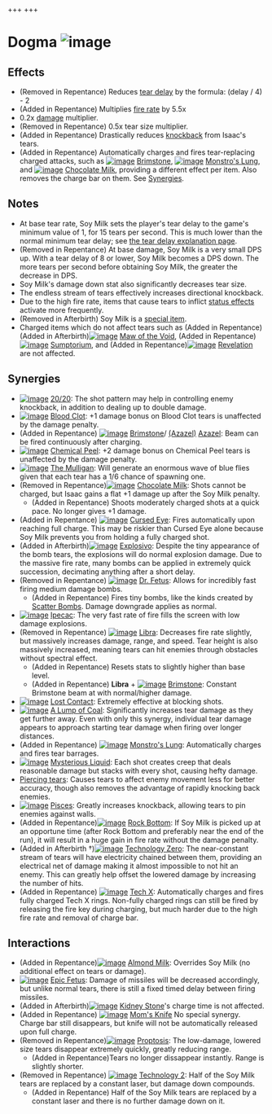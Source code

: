 +++
+++

 # Dogma ![image](/image/Dogma_(Item).png) 


Effects
---------


* (Removed in Repentance) Reduces [tear delay](/wiki/Tear_delay "Tear delay") by the formula: (delay / 4) - 2
* (Added in Repentance) Multiplies [fire rate](/wiki/Fire_rate "Fire rate") by 5.5x
* 0.2x [damage](/wiki/Damage "Damage") multiplier.
* (Removed in Repentance) 0.5x tear size multiplier.
* (Added in Repentance) Drastically reduces [knockback](/wiki/Knockback "Knockback") from Isaac's tears.
* (Added in Repentance) Automatically charges and fires tear-replacing charged attacks, such as [![image](/image/Brimstone.png)](/wiki/Brimstone "Brimstone") [Brimstone](/wiki/Brimstone "Brimstone"), [![image](/image/Monstro%27s_Lung.png)](/wiki/Monstro%27s_Lung "Monstro's Lung") [Monstro's Lung](/wiki/Monstro%27s_Lung "Monstro's Lung"), and [![image](/image/Chocolate_Milk.png)](/wiki/Chocolate_Milk "Chocolate Milk") [Chocolate Milk](/wiki/Chocolate_Milk "Chocolate Milk"), providing a different effect per item. Also removes the charge bar on them. See [Synergies](#Synergies).


Notes
-------


* At base tear rate, Soy Milk sets the player's tear delay to the game's minimum value of 1, for 15 tears per second. This is much lower than the normal minimum tear delay; see [the tear delay explanation page](/wiki/Tear_delay "Tear delay").
* (Removed in Repentance) At base damage, Soy Milk is a very small DPS up. With a tear delay of 8 or lower, Soy Milk becomes a DPS down. The more tears per second before obtaining Soy Milk, the greater the decrease in DPS.
* Soy Milk's damage down stat also significantly decreases tear size.
* The endless stream of tears effectively increases directional knockback.
* Due to the high fire rate, items that cause tears to inflict [status effects](/wiki/Status_effect "Status effect") activate more frequently.
* (Removed in Afterbirth) Soy Milk is a [special item](/wiki/Special_item "Special item").
* Charged items which do not affect tears such as (Added in Repentance) (Added in Afterbirth)[![image](/image/Maw_of_the_Void.png)](/wiki/Maw_of_the_Void "Maw of the Void") [Maw of the Void](/wiki/Maw_of_the_Void "Maw of the Void"), (Added in Repentance)[![image](/image/Sumptorium.png)](/wiki/Sumptorium "Sumptorium") [Sumptorium](/wiki/Sumptorium "Sumptorium"), and (Added in Repentance)[![image](/image/Revelation.png)](/wiki/Revelation "Revelation") [Revelation](/wiki/Revelation "Revelation") are not affected.


Synergies
-----------


* [![image](/image/20/20.png)](/wiki/20/20 "20/20") [20/20](/wiki/20/20 "20/20"): The shot pattern may help in controlling enemy knockback, in addition to dealing up to double damage.
* [![image](/image/Blood_Clot.png)](/wiki/Blood_Clot "Blood Clot") [Blood Clot](/wiki/Blood_Clot "Blood Clot"): +1 damage bonus on Blood Clot tears is unaffected by the damage penalty.
* (Added in Repentance) [![image](/image/Brimstone.png)](/wiki/Brimstone "Brimstone") [Brimstone](/wiki/Brimstone "Brimstone")/ [(Azazel)](/wiki/Azazel "Azazel") [Azazel](/wiki/Azazel "Azazel"): Beam can be fired continuously after charging.
* [![image](/image/Chemical_Peel.png)](/wiki/Chemical_Peel "Chemical Peel") [Chemical Peel](/wiki/Chemical_Peel "Chemical Peel"): +2 damage bonus on Chemical Peel tears is unaffected by the damage penalty.
* [![image](/image/The_Mulligan.png)](/wiki/The_Mulligan "The Mulligan") [The Mulligan](/wiki/The_Mulligan "The Mulligan"): Will generate an enormous wave of blue flies given that each tear has a 1/6 chance of spawning one.
* (Removed in Repentance)[![image](/image/Chocolate_Milk.png)](/wiki/Chocolate_Milk "Chocolate Milk") [Chocolate Milk](/wiki/Chocolate_Milk "Chocolate Milk"): Shots cannot be charged, but Isaac gains a flat +1 damage up after the Soy Milk penalty.
	+ (Added in Repentance) Shoots moderately charged shots at a quick pace. No longer gives +1 damage.
* (Added in Repentance) [![image](/image/Cursed_Eye.png)](/wiki/Cursed_Eye "Cursed Eye") [Cursed Eye](/wiki/Cursed_Eye "Cursed Eye"): Fires automatically upon reaching full charge. This may be riskier than Cursed Eye alone because Soy Milk prevents you from holding a fully charged shot.
* (Added in Afterbirth)[![image](/image/Explosivo.png)](/wiki/Explosivo "Explosivo") [Explosivo](/wiki/Explosivo "Explosivo"): Despite the tiny appearance of the bomb tears, the explosions will do normal explosion damage. Due to the massive fire rate, many bombs can be applied in extremely quick succession, decimating anything after a short delay.
* (Removed in Repentance) [![image](/image/Dr._Fetus.png)](/wiki/Dr._Fetus "Dr. Fetus") [Dr. Fetus](/wiki/Dr._Fetus "Dr. Fetus"): Allows for incredibly fast firing medium damage bombs.
	+ (Added in Repentance) Fires tiny bombs, like the kinds created by [Scatter Bombs](/wiki/Scatter_Bombs "Scatter Bombs"). Damage downgrade applies as normal.
* [![image](/image/Ipecac.png)](/wiki/Ipecac "Ipecac") [Ipecac](/wiki/Ipecac "Ipecac"): The very fast rate of fire fills the screen with low damage explosions.
* (Removed in Repentance) [![image](/image/Libra.png)](/wiki/Libra "Libra") [Libra](/wiki/Libra "Libra"): Decreases fire rate slightly, but massively increases damage, range, and speed. Tear height is also massively increased, meaning tears can hit enemies through obstacles without spectral effect.
	+ (Added in Repentance) Resets stats to slightly higher than base level.
	+ (Added in Repentance) **Libra** + [![image](/image/Brimstone.png)](/wiki/Brimstone "Brimstone") [Brimstone](/wiki/Brimstone "Brimstone"): Constant Brimstone beam at with normal/higher damage.
* [![image](/image/Lost_Contact.png)](/wiki/Lost_Contact "Lost Contact") [Lost Contact](/wiki/Lost_Contact "Lost Contact"): Extremely effective at blocking shots.
* [![image](/image/A_Lump_of_Coal.png)](/wiki/A_Lump_of_Coal "A Lump of Coal") [A Lump of Coal](/wiki/A_Lump_of_Coal "A Lump of Coal"): Significantly increases tear damage as they get further away. Even with only this synergy, individual tear damage appears to approach starting tear damage when firing over longer distances.
* (Added in Repentance) [![image](/image/Monstro%27s_Lung.png)](/wiki/Monstro%27s_Lung "Monstro's Lung") [Monstro's Lung](/wiki/Monstro%27s_Lung "Monstro's Lung"): Automatically charges and fires tear barrages.
* [![image](/image/Mysterious_Liquid.png)](/wiki/Mysterious_Liquid "Mysterious Liquid") [Mysterious Liquid](/wiki/Mysterious_Liquid "Mysterious Liquid"): Each shot creates creep that deals reasonable damage but stacks with every shot, causing hefty damage.
* [Piercing tears](/wiki/Piercing_tears "Piercing tears"): Causes tears to affect enemy movement less for better accuracy, though also removes the advantage of rapidly knocking back enemies.
* [![image](/image/Pisces.png)](/wiki/Pisces "Pisces") [Pisces](/wiki/Pisces "Pisces"): Greatly increases knockback, allowing tears to pin enemies against walls.
* (Added in Repentance)[![image](/image/Rock_Bottom.png)](/wiki/Rock_Bottom "Rock Bottom") [Rock Bottom](/wiki/Rock_Bottom "Rock Bottom"): If Soy Milk is picked up at an opportune time (after Rock Bottom and preferably near the end of the run), it will result in a huge gain in fire rate without the damage penalty.
* (Added in Afterbirth †)[![image](/image/Technology_Zero.png)](/wiki/Technology_Zero "Technology Zero") [Technology Zero](/wiki/Technology_Zero "Technology Zero"): The near-constant stream of tears will have electricity chained between them, providing an electrical net of damage making it almost impossible to not hit an enemy. This can greatly help offset the lowered damage by increasing the number of hits.
* (Added in Repentance) [![image](/image/Tech_X.png)](/wiki/Tech_X "Tech X") [Tech X](/wiki/Tech_X "Tech X"): Automatically charges and fires fully charged Tech X rings. Non-fully charged rings can still be fired by releasing the fire key during charging, but much harder due to the high fire rate and removal of charge bar.


Interactions
--------------


* (Added in Repentance)[![image](/image/Almond_Milk.png)](/wiki/Almond_Milk "Almond Milk") [Almond Milk](/wiki/Almond_Milk "Almond Milk"): Overrides Soy Milk (no additional effect on tears or damage).
* [![image](/image/Epic_Fetus.png)](/wiki/Epic_Fetus "Epic Fetus") [Epic Fetus](/wiki/Epic_Fetus "Epic Fetus"): Damage of missiles will be decreased accordingly, but unlike normal tears, there is still a fixed timed delay between firing missiles.
* (Added in Afterbirth)[![image](/image/Kidney_Stone.png)](/wiki/Kidney_Stone "Kidney Stone") [Kidney Stone](/wiki/Kidney_Stone "Kidney Stone")'s charge time is not affected.
* (Added in Repentance) [![image](/image/Mom%27s_Knife.png)](/wiki/Mom%27s_Knife "Mom's Knife") [Mom's Knife](/wiki/Mom%27s_Knife "Mom's Knife") No special synergy. Charge bar still disappears, but knife will not be automatically released upon full charge.
* (Removed in Repentance)[![image](/image/Proptosis.png)](/wiki/Proptosis "Proptosis") [Proptosis](/wiki/Proptosis "Proptosis"): The low-damage, lowered size tears disappear extremely quickly, greatly reducing range.
	+ (Added in Repentance)Tears no longer dissappear instantly. Range is slightly shorter.
* (Removed in Repentance) [![image](/image/Technology_2.png)](/wiki/Technology_2 "Technology 2") [Technology 2](/wiki/Technology_2 "Technology 2"): Half of the Soy Milk tears are replaced by a constant laser, but damage down compounds.
	+ (Added in Repentance) Half of the Soy Milk tears are replaced by a constant laser and there is no further damage down on it.


